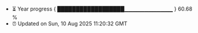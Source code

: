 - ⏳ Year progress { ██████████████████▁▁▁▁▁▁▁▁▁▁▁▁ } 60.68 %
- ⏰ Updated on Sun, 10 Aug 2025 11:20:32 GMT

